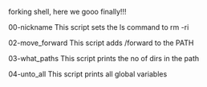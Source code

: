 forking shell, here we gooo finally!!!

00-nickname
This script sets the ls command to rm -ri

02-move_forward
This script adds /forward to the PATH

03-what_paths
This script prints the no of dirs in the  path

04-unto_all
This script prints all global variables
